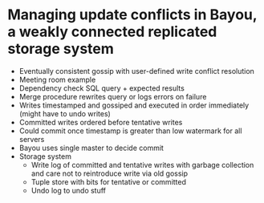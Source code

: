 # Managing update conflicts in Bayou, a weakly connected replicated storage system
- Eventually consistent gossip with user-defined write conflict resolution
- Meeting room example
- Dependency check SQL query + expected results
- Merge procedure rewrites query or logs errors on failure
- Writes timestamped and gossiped and executed in order immediately (might have
  to undo writes)
- Committed writes ordered before tentative writes
- Could commit once timestamp is greater than low watermark for all servers
- Bayou uses single master to decide commit
- Storage system
    - Write log of committed and tentative writes with garbage collection and
      care not to reintroduce write via old gossip
    - Tuple store with bits for tentative or committed
    - Undo log to undo stuff
